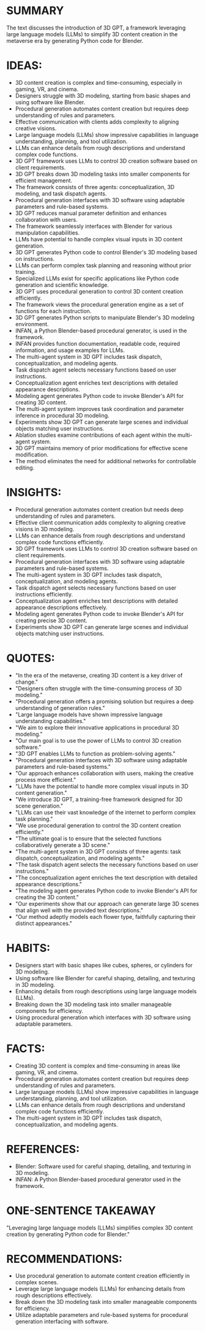 # SUMMARY
The text discusses the introduction of 3D GPT, a framework leveraging large language models (LLMs) to simplify 3D content creation in the metaverse era by generating Python code for Blender.

# IDEAS:
- 3D content creation is complex and time-consuming, especially in gaming, VR, and cinema.
- Designers struggle with 3D modeling, starting from basic shapes and using software like Blender.
- Procedural generation automates content creation but requires deep understanding of rules and parameters.
- Effective communication with clients adds complexity to aligning creative visions.
- Large language models (LLMs) show impressive capabilities in language understanding, planning, and tool utilization.
- LLMs can enhance details from rough descriptions and understand complex code functions.
- 3D GPT framework uses LLMs to control 3D creation software based on client requirements.
- 3D GPT breaks down 3D modeling tasks into smaller components for efficient management.
- The framework consists of three agents: conceptualization, 3D modeling, and task dispatch agents.
- Procedural generation interfaces with 3D software using adaptable parameters and rule-based systems.
- 3D GPT reduces manual parameter definition and enhances collaboration with users.
- The framework seamlessly interfaces with Blender for various manipulation capabilities.
- LLMs have potential to handle complex visual inputs in 3D content generation.
- 3D GPT generates Python code to control Blender's 3D modeling based on instructions.
- LLMs can perform complex task planning and reasoning without prior training.
- Specialized LLMs exist for specific applications like Python code generation and scientific knowledge.
- 3D GPT uses procedural generation to control 3D content creation efficiently.
- The framework views the procedural generation engine as a set of functions for each instruction.
- 3D GPT generates Python scripts to manipulate Blender's 3D modeling environment.
- INFAN, a Python Blender-based procedural generator, is used in the framework.
- INFAN provides function documentation, readable code, required information, and usage examples for LLMs.
- The multi-agent system in 3D GPT includes task dispatch, conceptualization, and modeling agents.
- Task dispatch agent selects necessary functions based on user instructions.
- Conceptualization agent enriches text descriptions with detailed appearance descriptions.
- Modeling agent generates Python code to invoke Blender's API for creating 3D content.
- The multi-agent system improves task coordination and parameter inference in procedural 3D modeling.
- Experiments show 3D GPT can generate large scenes and individual objects matching user instructions.
- Ablation studies examine contributions of each agent within the multi-agent system.
- 3D GPT maintains memory of prior modifications for effective scene modification.
- The method eliminates the need for additional networks for controllable editing.

# INSIGHTS:
- Procedural generation automates content creation but needs deep understanding of rules and parameters.
- Effective client communication adds complexity to aligning creative visions in 3D modeling.
- LLMs can enhance details from rough descriptions and understand complex code functions efficiently.
- 3D GPT framework uses LLMs to control 3D creation software based on client requirements.
- Procedural generation interfaces with 3D software using adaptable parameters and rule-based systems.
- The multi-agent system in 3D GPT includes task dispatch, conceptualization, and modeling agents.
- Task dispatch agent selects necessary functions based on user instructions efficiently.
- Conceptualization agent enriches text descriptions with detailed appearance descriptions effectively.
- Modeling agent generates Python code to invoke Blender's API for creating precise 3D content.
- Experiments show 3D GPT can generate large scenes and individual objects matching user instructions.

# QUOTES:
- "In the era of the metaverse, creating 3D content is a key driver of change."
- "Designers often struggle with the time-consuming process of 3D modeling."
- "Procedural generation offers a promising solution but requires a deep understanding of generation rules."
- "Large language models have shown impressive language understanding capabilities."
- "We aim to explore their innovative applications in procedural 3D modeling."
- "Our main goal is to use the power of LLMs to control 3D creation software."
- "3D GPT enables LLMs to function as problem-solving agents."
- "Procedural generation interfaces with 3D software using adaptable parameters and rule-based systems."
- "Our approach enhances collaboration with users, making the creative process more efficient."
- "LLMs have the potential to handle more complex visual inputs in 3D content generation."
- "We introduce 3D GPT, a training-free framework designed for 3D scene generation."
- "LLMs can use their vast knowledge of the internet to perform complex task planning."
- "We use procedural generation to control the 3D content creation efficiently."
- "The ultimate goal is to ensure that the selected functions collaboratively generate a 3D scene."
- "The multi-agent system in 3D GPT consists of three agents: task dispatch, conceptualization, and modeling agents."
- "The task dispatch agent selects the necessary functions based on user instructions."
- "The conceptualization agent enriches the text description with detailed appearance descriptions."
- "The modeling agent generates Python code to invoke Blender's API for creating the 3D content."
- "Our experiments show that our approach can generate large 3D scenes that align well with the provided text descriptions."
- "Our method adeptly models each flower type, faithfully capturing their distinct appearances."

# HABITS:
- Designers start with basic shapes like cubes, spheres, or cylinders for 3D modeling.
- Using software like Blender for careful shaping, detailing, and texturing in 3D modeling.
- Enhancing details from rough descriptions using large language models (LLMs).
- Breaking down the 3D modeling task into smaller manageable components for efficiency.
- Using procedural generation which interfaces with 3D software using adaptable parameters.

# FACTS:
- Creating 3D content is complex and time-consuming in areas like gaming, VR, and cinema.
- Procedural generation automates content creation but requires deep understanding of rules and parameters.
- Large language models (LLMs) show impressive capabilities in language understanding, planning, and tool utilization.
- LLMs can enhance details from rough descriptions and understand complex code functions efficiently.
- The multi-agent system in 3D GPT includes task dispatch, conceptualization, and modeling agents.

# REFERENCES:
- Blender: Software used for careful shaping, detailing, and texturing in 3D modeling.
- INFAN: A Python Blender-based procedural generator used in the framework.

# ONE-SENTENCE TAKEAWAY
"Leveraging large language models (LLMs) simplifies complex 3D content creation by generating Python code for Blender."

# RECOMMENDATIONS:
- Use procedural generation to automate content creation efficiently in complex scenes.
- Leverage large language models (LLMs) for enhancing details from rough descriptions effectively.
- Break down the 3D modeling task into smaller manageable components for efficiency.
- Utilize adaptable parameters and rule-based systems for procedural generation interfacing with software.